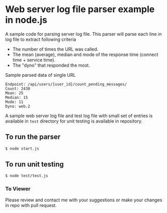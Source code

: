 Web server log file parser example in node.js
=============================================

A sample code for parsing server log file. This parser will parse each line in log file to extract following criteria

- The number of times the URL was called.
- The mean (average), median and mode of the response time (connect time + service time).
- The "dyno" that responded the most.

Sample parsed data of single URL

```
Endpoint: /api/users/{user_id}/count_pending_messages/
Count: 2430
Mean: 25
Median: 15
Mode: 11
Dyno: web.2
```

A sample web server log file and test log file with small set of entries is available in `test` directory
for unit testing is available in repository.

## To run the parser

```bash
$ node start.js
```

## To run unit testing

```bash
$ node test/test.js
```

### To Viewer

Please review and contact me with your suggestions or make your changes in repo with pull request.